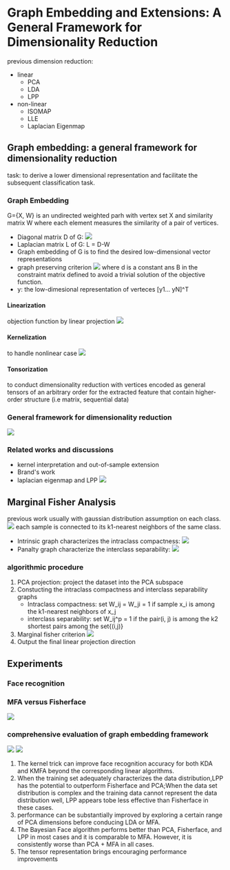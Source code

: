 # Graph Embedding and Extensions: A General Framework for Dimensionality Reduction

previous dimension reduction:
* linear
    * PCA
    * LDA
    * LPP
* non-linear
    *  ISOMAP
    *  LLE
    *  Laplacian Eigenmap

## Graph embedding: a general framework for dimensionality reduction
task: to derive a lower dimensional representation and facilitate the subsequent classification task.
### Graph Embedding
G={X, W} is an undirected weighted parh with vertex set X and similarity matrix W where each element measures the similarity of a pair of vertices.
* Diagonal matrix D of G:
    ![](https://i.imgur.com/OEHu2O4.png)
* Laplacian matrix L of G:
    L = D-W
* Graph embedding of G is to find the desired low-dimensional vector representations
* graph preserving criterion
![](https://i.imgur.com/vG2ox8v.png)
where d is a constant ans B in the constraint matrix defined to avoid a trivial solution of the objective function.
* y: the low-dimesional representation of verteces [y1... yN]^T
#### Linearization
objection function by linear projection
![](https://i.imgur.com/EGgs914.png)

#### Kernelization
to handle nonlinear case
![](https://i.imgur.com/bTRNKaA.png)

#### Tonsorization
to conduct dimensionality reduction with vertices encoded as general tensors of an arbitrary order for the extracted feature that contain higher-order structure (i.e matrix, sequential data)

### General framework for dimensionality reduction
![](https://i.imgur.com/XPuU783.png)
### Related works and discussions
* kernel interpretation and out-of-sample extension
* Brand's work
* laplacian eigenmap and LPP
![](https://i.imgur.com/xori57w.png)

## Marginal Fisher Analysis
previous work usually with gaussian distribution assumption on each class.
![](https://i.imgur.com/9vIvoso.png)
each sample is connected to its k1-nearest neighbors of the same class.
* Intrinsic graph characterizes the intraclass compactness:
![](https://i.imgur.com/RBOrWlm.png)
* Panalty graph characterize the interclass separability:
![](https://i.imgur.com/4lcDP2E.png)
### algorithmic procedure

1. PCA projection: project the dataset into the PCA subspace
2. Constucting the intraclass compactness and interclass separability graphs
    * Intraclass compactness: set W_ij = W_ji = 1 if sample x_i is among the k1-nearest neighbors of x_j
    * interclass separability: set W_ij^p = 1 if the pair(i, j) is among the k2 shortest pairs among the set{(i,j)}
4. Marginal fisher criterion
![](https://i.imgur.com/AH5rTIN.png)
5. Output the final linear projection direction

## Experiments
### Face recognition
### MFA versus Fisherface
![](https://i.imgur.com/naX5x1b.png)
### comprehensive evaluation of graph embedding framework
![](https://i.imgur.com/Xqh3sG9.png)
![](https://i.imgur.com/msqdLGb.png)

1. The kernel trick can improve face recognition accuracy for both KDA and KMFA beyond the corresponding linear algorithms.
2. When the training set adequately characterizes the data distribution,LPP has the potential to outperform Fisherface and PCA;When the data set distribution is complex and the training data cannot represent the data distribution well, LPP appears tobe less effective than Fisherface in these cases.
3. performance can be substantially improved by exploring a certain range of PCA dimensions before conducing LDA or MFA.
4. The Bayesian Face algorithm performs better than PCA, Fisherface, and LPP in most cases and it is comparable to MFA. However, it is consistently worse than PCA + MFA in all cases.
5. The tensor representation brings encouraging performance improvements